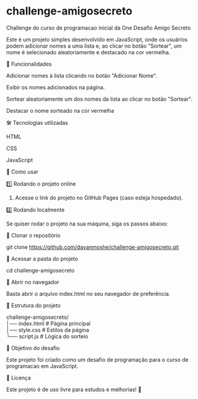 # challenge-amigosecreto
Challenge do curso de programacao inicial da One
Desafio Amigo Secreto

Este é um projeto simples desenvolvido em JavaScript, onde os usuários podem adicionar nomes a uma lista e, ao clicar no botão "Sortear", um nome é selecionado aleatoriamente e destacado na cor vermelha.

🚀 Funcionalidades

Adicionar nomes à lista clicando no botão "Adicionar Nome".

Exibir os nomes adicionados na página.

Sortear aleatoriamente um dos nomes da lista ao clicar no botão "Sortear".

Destacar o nome sorteado na cor vermelha


🛠️ Tecnologias utilizadas

HTML

CSS

JavaScript


📌 Como usar

1️⃣ Rodando o projeto online

1. Acesse o link do projeto no GitHub Pages (caso esteja hospedado).



2️⃣ Rodando localmente

Se quiser rodar o projeto na sua máquina, siga os passos abaixo:

🔹 Clonar o repositório

git clone https://github.com/dayanmoshe/challenge-amigosecreto.git


🔹 Acessar a pasta do projeto

cd challenge-amigosecreto

🔹 Abrir no navegador

Basta abrir o arquivo index.html no seu navegador de preferência.

📂 Estrutura do projeto

challenge-amigosecreto/  
│── index.html      # Página principal  
│── style.css       # Estilos da página  
└── script.js       # Lógica do sorteio

🎯 Objetivo do desafio

Este projeto foi criado como um desafio de programação para o curso de programacao em JavaScript.

📜 Licença

Este projeto é de uso livre para estudos e melhorias! 🚀
